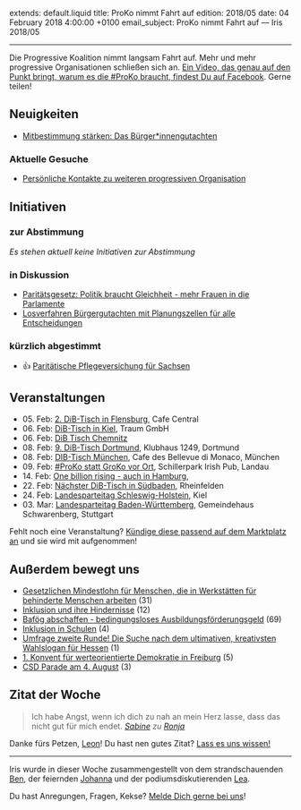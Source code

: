 
extends: default.liquid
title: ProKo nimmt Fahrt auf
edition: 2018/05
date: 04 February 2018 4:00:00 +0100
email_subject: ProKo nimmt Fahrt auf — Iris 2018/05

---
Die Progressive Koalition nimmt langsam Fahrt auf. Mehr und mehr progressive Organisationen schließen sich an. [Ein Video, das genau auf den Punkt bringt, warum es die #ProKo braucht, findest Du auf Facebook](https://de-de.facebook.com/demokratiebewegen/videos/1972061323061384/). Gerne teilen!

## Neuigkeiten

- [Mitbestimmung stärken: Das Bürger*innengutachten](https://bewegung.jetzt/2018/02/01/mitbestimmung-staerken-das-buergerinnengutachten/)

### Aktuelle Gesuche

 - [Persönliche Kontakte zu weiteren progressiven Organisation](https://marktplatz.bewegung.jetzt/t/persoenliche-kontakte-zu-weiteren-progressiven-organisation/16376)

## Initiativen

### zur Abstimmung
_Es stehen aktuell keine Initiativen zur Abstimmung_

### in Diskussion
 - [Paritätsgesetz: Politik braucht Gleichheit - mehr Frauen in die Parlamente](https://abstimmen.bewegung.jetzt/initiative/180-paritatsgesetz-politik-braucht-gleichheit-mehr-frauen-in-die-parlamente)
 - [Losverfahren Bürgergutachten mit Planungszellen für alle Entscheidungen](https://abstimmen.bewegung.jetzt/initiative/138-losverfahren-burgergutachten-mit-planungszellen-fur-alle-entscheidungen)

### kürzlich abgestimmt

 - 👍 [Paritätische Pflegeversichung für Sachsen](https://abstimmen.bewegung.jetzt/initiative/174-paritatische-pflegeversichung-fur-sachsen)


## Veranstaltungen

 - 05.&nbsp;Feb: [2. DiB-Tisch in Flensburg](https://marktplatz.bewegung.jetzt/t/2-dib-tisch-in-flensburg/15833), Cafe Central
 - 06.&nbsp;Feb: [DiB-Tisch in Kiel](https://marktplatz.bewegung.jetzt/t/dib-tisch-in-kiel-6-02-2018/16565), Traum GmbH
 - 06.&nbsp;Feb: [DiB Tisch Chemnitz](https://marktplatz.bewegung.jetzt/t/dib-tisch-chemnitz-am-06-02-2018/16465)
 - 08.&nbsp;Feb: [9. DiB-Tisch Dortmund](https://marktplatz.bewegung.jetzt/t/9-dib-tisch-dortmund/16520), Klubhaus 1249, Dortmund
 - 08.&nbsp;Feb: [DIB-Tisch München](https://marktplatz.bewegung.jetzt/t/dib-tisch-muenchen-am-08-02-18/16322), Cafe des Bellevue di Monaco, München
 - 09.&nbsp;Feb: [#ProKo statt GroKo vor Ort](https://marktplatz.bewegung.jetzt/t/proko-statt-groko-vor-ort/16548), Schillerpark Irish Pub, Landau
 - 14.&nbsp;Feb: [One billion rising - auch in Hamburg](https://marktplatz.bewegung.jetzt/t/one-billion-rising-auch-in-hamburg/15662), 
 - 22.&nbsp;Feb: [Nächster DiB-Tisch in Südbaden](https://marktplatz.bewegung.jetzt/t/naechster-dib-tisch-in-suedbaden/16431), Rheinfelden
 - 24.&nbsp;Feb: [Landesparteitag Schleswig-Holstein](https://marktplatz.bewegung.jetzt/t/landesparteitag-schleswig-holstein-am-24-februar-2018/15987), Kiel
 - 03.&nbsp;Mar: [Landesparteitag Baden-Württemberg](https://marktplatz.bewegung.jetzt/t/einladung-zum-2-landesparteitag/16435), Gemeindehaus Schwarenberg, Stuttgart


Fehlt noch eine Veranstaltung? [Kündige diese passend auf dem Marktplatz an](https://marktplatz.bewegung.jetzt/t/veranstaltungen-fuer-iris-ankuendigen/11128?source_topic_id=2720) und sie wird mit aufgenommen!

## Außerdem bewegt uns

 - [Gesetzlichen Mindestlohn für Menschen, die in Werkstätten für behinderte Menschen arbeiten](https://marktplatz.bewegung.jetzt/t/gesetzlichen-mindestlohn-fuer-menschen-die-in-werkstaetten-fuer-behinderte-menschen-arbeiten/16473) (31)
 - [Inklusion und ihre Hindernisse](https://marktplatz.bewegung.jetzt/t/inklusion-und-ihre-hindernisse/16533) (12)
 - [Bafög abschaffen - bedingungsloses Ausbildungsförderungsgeld](https://marktplatz.bewegung.jetzt/t/bafoeg-abschaffen-bedingungsloses-ausbildungsfoerderungsgeld/16374) (69)
 - [Inklusion in Schulen](https://marktplatz.bewegung.jetzt/t/inklusion-in-schulen/16284) (4)
 - [Umfrage zweite Runde! Die Suche nach dem ultimativen, kreativsten Wahlslogan für Hessen](https://marktplatz.bewegung.jetzt/t/umfrage-zweite-runde-die-suche-nach-dem-ultimativen-kreativsten-wahlslogan-fuer-hessen/16158) (1)
 - [1. Konvent für werteorientierte Demokratie in Freiburg](https://marktplatz.bewegung.jetzt/t/1-konvent-fuer-werteorientierte-demokratie-in-freiburg/16290) (5)
 - [CSD Parade am 4. August](https://marktplatz.bewegung.jetzt/t/csd-parade-am-4-august/16249) (3)




## Zitat der Woche

> Ich habe Angst, wenn ich dich zu nah an mein Herz lasse, dass das nicht gut für mich endet. <cite>[Sabine](https://marktplatz.bewegung.jetzt/u/sabine) zu [Ronja](https://marktplatz.bewegung.jetzt/u/ronja)</cite>



Danke fürs Petzen, [Leon](https://marktplatz.bewegung.jetzt/u/leon)! Du hast nen gutes Zitat? [Lass es uns wissen!](https://marktplatz.bewegung.jetzt/t/lustige-dib-zitate/10175)


---

Iris wurde in dieser Woche zusammengestellt von dem strandschauenden [Ben](https://marktplatz.bewegung.jetzt/u/Ben/), der feiernden [Johanna](https://marktplatz.bewegung.jetzt/u/Johanna/) und der podiumsdiskutierenden [Lea](https://marktplatz.bewegung.jetzt/u/Leia/).

Du hast Anregungen, Fragen, Kekse? [Melde Dich gerne bei uns](https://marktplatz.bewegung.jetzt/t/neu-iris-die-woechtliche-zusammenfasssung-zum-sonntagsbrunch/10990)!

